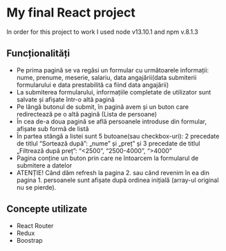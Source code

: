 # My final React project

In order for this project to work I used node v13.10.1 and npm v.8.1.3

## Funcționalități

- Pe prima pagină se va regăsi un formular cu următoarele informații: nume, prenume, meserie, salariu, data angajării(data submiterii formularului e data prestabilită ca fiind data angajării)
- La submiterea formularului, informațiile completate de utilizator sunt salvate și afișate într-o altă pagină
- Pe lângă butonul de submit, în pagină avem și un buton care redirectează pe o altă pagină (Lista de persoane)
- În cea de-a doua pagină se află persoanele introduse din formular, afișate sub formă de listă
- În partea stângă a listei sunt 5 butoane(sau checkbox-uri): 2 precedate de titlul “Sortează după”: „nume” și „preț” și 3 precedate de titlul „Filtrează după preț”: “<2500”, “2500-4000”, “>4000” 
- Pagina conține un buton prin care ne întoarcem la formularul de submitere a datelor
- ATENȚIE! Când dăm refresh la pagina 2. sau când revenim în ea din pagina 1. persoanele sunt afișate după ordinea inițială (array-ul original nu se pierde).


## Concepte utilizate

- React Router
- Redux
- Boostrap

